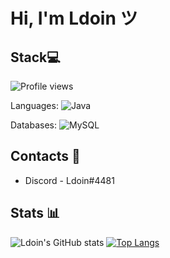 # Hi, I'm Ldoin ツ

## Stack💻
![Profile views](https://gpvc.arturio.dev/xVorttex)

Languages: 
![Java](https://img.shields.io/badge/-Java-007396?style=flat-square&logo=java&logoColor=white)

Databases: 
![MySQL](https://img.shields.io/badge/-MySQL-4479A1?style=flat-square&logo=mysql&logoColor=white)

## Contacts 💭
* Discord - Ldoin#4481

## Stats 📊
![Ldoin's GitHub stats](https://github-readme-stats.vercel.app/api/?username=JuicyLdoin&show_icons=true&title_color=fff&icon_color=79ff97&text_color=9f9f9f&bg_color=151515)
[![Top Langs](https://github-readme-stats.vercel.app/api/top-langs/?username=JuicyLdoin&show_icons=true&title_color=fff&icon_color=79ff97&text_color=9f9f9f&bg_color=151515)](https://github.com/anuraghazra/github-readme-stats)
